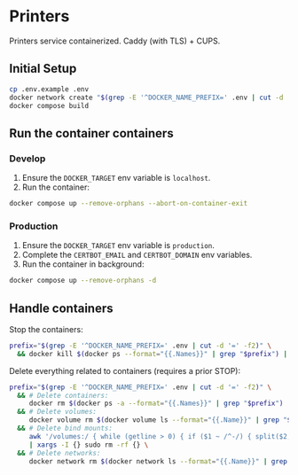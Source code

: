 # Printers

Printers service containerized.
Caddy (with TLS) + CUPS.

## Initial Setup

```sh
cp .env.example .env
docker network create "$(grep -E '^DOCKER_NAME_PREFIX=' .env | cut -d '=' -f2)"_"$(grep -E '^DOCKER_NETWORK_NAME=' .env | cut -d '=' -f2)"
docker compose build
```

## Run the container containers

### Develop

1) Ensure the `DOCKER_TARGET` env variable is `localhost`.
2) Run the container:
```sh
docker compose up --remove-orphans --abort-on-container-exit
```

### Production

1) Ensure the `DOCKER_TARGET` env variable is `production`.
2) Complete the `CERTBOT_EMAIL` and `CERTBOT_DOMAIN` env variables.
3) Run the container in background:
```sh
docker compose up --remove-orphans -d
```

## Handle containers

Stop the containers:
```sh
prefix="$(grep -E '^DOCKER_NAME_PREFIX=' .env | cut -d '=' -f2)" \
  && docker kill $(docker ps --format="{{.Names}}" | grep "$prefix") || true
```

Delete everything related to containers (requires a prior STOP):
```sh
prefix="$(grep -E '^DOCKER_NAME_PREFIX=' .env | cut -d '=' -f2)" \
  && # Delete containers:
     docker rm $(docker ps -a --format="{{.Names}}" | grep "$prefix") || true \
  && # Delete volumes:
     docker volume rm $(docker volume ls --format="{{.Name}}" | grep "$prefix") || true \
  && # Delete bind mounts:
     awk '/volumes:/ { while (getline > 0) { if ($1 ~ /^-/) { split($2, parts, ":"); if (parts[1] ~ /^\.\//) { print parts[1] } } else { break } } }' docker-compose.yml \
     | xargs -I {} sudo rm -rf {} \
  && # Delete networks:
     docker network rm $(docker network ls --format="{{.Name}}" | grep "$prefix") || true
```
